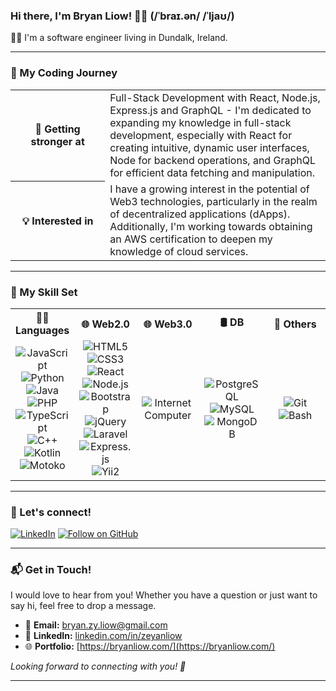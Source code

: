 ### Hi there, I'm Bryan Liow! 👋😄 (/ˈbraɪ.ən/ /ˈljaʊ/)

👨‍💻 I'm a software engineer living in Dundalk, Ireland.


---
### 🌟 My Coding Journey

<table width="100%">
  <tr>
    <th width="30%">🌱 <b>Getting stronger at</b></th>
    <td width="70%">Full-Stack Development with React, Node.js, Express.js and GraphQL - I'm dedicated to expanding my knowledge in full-stack development, especially with React for creating intuitive, dynamic user interfaces, Node for backend operations, and GraphQL for efficient data fetching and manipulation.</td>
  </tr>
  <tr>
    <th width="30%">💡 <b>Interested in</b></th>
    <td width="70%">I have a growing interest in the potential of Web3 technologies, particularly in the realm of decentralized applications (dApps). Additionally, I'm working towards obtaining an AWS certification to deepen my knowledge of cloud services.</td>
  </tr>
</table>

---

### 🚀 My Skill Set

<table width="100%">
  <tr>
    <th width="20%">👨‍💻 <b>Languages</b></th>
    <th width="20%">🌐 <b>Web2.0</b></th>
    <th width="20%">🌐 <b>Web3.0</b></th>
    <th width="20%">🛢 <b>DB</b></th>
    <th width="20%">🔧 <b>Others</b></th>
    <!---
    <th width="20%">🚀 <b>Cloud Platforms</b></th>
    --->
  </tr>
  <tr align="center">
    <td>
      <img alt="JavaScript" src="https://img.shields.io/badge/-JavaScript-F7DF1E?style=flat&logo=javascript&logoColor=black" />
      <img alt="Python" src="https://img.shields.io/badge/-Python-3776AB?style=flat&logo=python&logoColor=white" />
      <img alt="Java" src="https://img.shields.io/badge/-Java-007396?style=flat&logo=java&logoColor=white" />
      <img alt="PHP" src="https://img.shields.io/badge/-PHP-777BB4?style=flat&logo=php&logoColor=white" />
      <img alt="TypeScript" src="https://img.shields.io/badge/-TypeScript-3178C6?style=flat&logo=typescript&logoColor=white" />
      <img alt="C++" src="https://img.shields.io/badge/-C++-00599C?style=flat&logo=c%2B%2B&logoColor=white" />
      <img alt="Kotlin" src="https://img.shields.io/badge/-Kotlin-7F52FF?style=flat&logo=kotlin&logoColor=white" />
      <img alt="Motoko" src="https://img.shields.io/badge/-Motoko-0b0822?style=flat&logo=internetcomputer&logoColor=513e90" />
    </td>
    <td>
      <img alt="HTML5" src="https://img.shields.io/badge/-HTML5-E34F26?style=flat&logo=html5&logoColor=white" />
      <img alt="CSS3" src="https://img.shields.io/badge/-CSS3-1572B6?style=flat&logo=css3&logoColor=white" />
      <img alt="React" src="https://img.shields.io/badge/-React-61DAFB?style=flat&logo=react&logoColor=black" />
      <img alt="Node.js" src="https://img.shields.io/badge/-Node.js-339933?style=flat&logo=node.js&logoColor=white" />
      <img alt="Bootstrap" src="https://img.shields.io/badge/-Bootstrap-7952B3?style=flat&logo=bootstrap&logoColor=white" />
      <img alt="jQuery" src="https://img.shields.io/badge/-jQuery-0769AD?style=flat&logo=jQuery&logoColor=white" />
      <img alt="Laravel" src="https://img.shields.io/badge/-Laravel-FF2D20?style=flat&logo=laravel&logoColor=white" />
      <img alt="Express.js" src="https://img.shields.io/badge/-Express.js-000000?style=flat&logo=express&logoColor=white" />
      <img alt="Yii2" src="https://img.shields.io/badge/-Yii2-00605C?style=flat&logo=yii&logoColor=white" />
    </td>
    <td>
      <img alt="Internet Computer" src="https://img.shields.io/badge/Internet%20Computer-FFFFFF?style=flat&logo=internetcomputer&logoColor=513e90" />
    </td>
    <td>
      <img alt="PostgreSQL" src="https://img.shields.io/badge/-PostgreSQL-4169E1?style=flat&logo=postgresql&logoColor=white" />
      <img alt="MySQL" src="https://img.shields.io/badge/-MySQL-4479A1?style=flat&logo=mysql&logoColor=white" />
      <img alt="MongoDB" src="https://img.shields.io/badge/-MongoDB-47A248?style=flat&logo=mongodb&logoColor=white" />
    </td>
    <td>
      <img alt="Git" src="https://img.shields.io/badge/-Git-F05032?style=flat&logo=git&logoColor=white" />
      <img alt="Bash" src="https://img.shields.io/badge/-Bash-4EAA25?style=flat&logo=gnu-bash&logoColor=white" />
    </td>
    <!---
    <td>
      <img alt="AWS" src="https://img.shields.io/badge/-AWS-FF9900?style=flat&logo=amazon-aws&logoColor=white" />
    </td>
    --->
  </tr>
</table>
<!---
<p align="center">
  <a href="https://github.com/BryanLiow">
    <img src="https://github-readme-stats-one-bice.vercel.app/api/top-langs/?username=BryanLiow&theme=gruvbox_light&langs_count=8&layout=compact" alt="Bryan's Language Stats">
  </a>
</p>
--->
    
---
<!---
### 📈 My GitHub Stats

[![Bryan's GitHub stats](https://github-readme-stats.vercel.app/api?username=BryanLiow&show_icons=true&theme=gruvbox_light&count_private=true)](https://github.com/BryanLiow)
---

### 🎨 Check out my Portfolio!

I regularly update my portfolio with new projects I've completed. Feel free to explore and see what I've been working on lately!

[<img src="https://img.shields.io/badge/Portfolio-blue?style=flat&logo=appveyor&logoColor=white" alt="Portfolio" target="_blank" />](https://bryanliow.com/)

---
--->

### 🔗 Let's connect!

[<img src="https://img.shields.io/badge/-BryanLiow-blue?style=flat&logo=Linkedin&logoColor=white" alt="LinkedIn" target="_blank" />](https://www.linkedin.com/in/zeyanliow/)
[<img src="https://img.shields.io/github/followers/BryanLiow?label=Follow&style=social" alt="Follow on GitHub" target="_blank" />](https://github.com/BryanLiow/?tab=follow)

---

### 📬 Get in Touch!

I would love to hear from you! Whether you have a question or just want to say hi, feel free to drop a message.

- 📧 **Email:** [bryan.zy.liow@gmail.com](mailto:bryan.zy.liow@gmail.com)
- 🔗 **LinkedIn:** [linkedin.com/in/zeyanliow](https://www.linkedin.com/in/zeyanliow)
- 🌐 **Portfolio:** [https://bryanliow.com/](https://bryanliow.com/)

_Looking forward to connecting with you! 💌_

---


